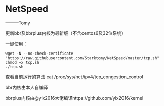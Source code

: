 # NetSpeed
   ———Tomy
   
更新bbr及bbrplus内核为最新版（不含centos6及32位系统）

一键使用：

```
wget -N --no-check-certificate "https://raw.githubusercontent.com/Starktomy/NetSpeed/master/tcp.sh"
chmod +x tcp.sh
./tcp.sh
```
查看当前运行的算法 cat /proc/sys/net/ipv4/tcp_congestion_control

bbr内核由本人自编译

bbrplus内核由@ylx2016大佬编译https://github.com/ylx2016/kernel

